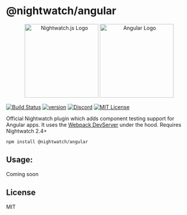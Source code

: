 # @nightwatch/angular
<p align=center>
  <img alt="Nightwatch.js Logo" src="https://raw.githubusercontent.com/nightwatchjs/nightwatch-plugin-react/main/.github/assets/nightwatch-logo.png" width=200 />
  <img alt="Angular Logo" src="https://user-images.githubusercontent.com/2018070/226307536-067f0283-45ac-40ca-adb8-dce8cfb809a3.svg" width=200 />
</p>

[![Build Status][build-badge]][build]
[![version][version-badge]][package]
[![Discord][discord-badge]][discord]
[![MIT License][license-badge]][license]

Official Nightwatch plugin which adds component testing support for Angular apps. It uses the [Webpack DevServer](https://vitejs.dev/) under the hood. Requires Nightwatch 2.4+


```
npm install @nightwatch/angular
```

## Usage:

Coming soon

## License
MIT

[build-badge]: https://github.com/nightwatchjs/vite-plugin-nightwatch/actions/workflows/tests.yml/badge.svg?branch=main
[build]: https://github.com/nightwatchjs/vite-plugin-nightwatch/actions/workflows/vue-tests.yml
[version-badge]: https://img.shields.io/npm/v/vite-plugin-nightwatch.svg?style=flat-square
[package]: https://www.npmjs.com/package/vite-plugin-nightwatch
[license-badge]: https://img.shields.io/npm/l/vite-plugin-nightwatch.svg?style=flat-square
[license]: https://github.com/nightwatchjs/vite-plugin-nightwatch/blob/main/LICENSE
[discord-badge]: https://img.shields.io/discord/618399631038218240.svg?color=7389D8&labelColor=6A7EC2&logo=discord&logoColor=ffffff&style=flat-square
[discord]: https://discord.gg/SN8Da2X


